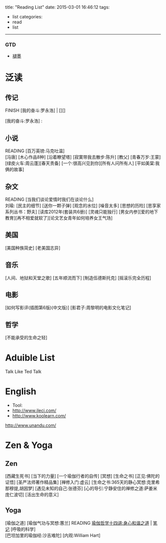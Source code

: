 title: "Reading List"
date: 2015-03-01 16:46:12
tags:
- list
categories:
- read
- list

---

### GTD

- [褪墨](http://www.mifengtd.cn/)

# 泛读

## 传记
FINISH [我的奋斗:罗永浩] | [][]

[我的奋斗:罗永浩] :

## 小说
READING [百万英镑:马克吐温]  
[冯唐]
[木心作品8种]
[沿着瞭望塔]
[寂寞带我去散步:陈升]
[教父]
[青春万岁:王蒙]
[绿皮火车:周云蓬][春天责备]
[一个:很高兴见到你][所有人问所有人]
[平如美棠:我俩的故事]

## 杂文
READING [当我们谈论爱情时我们在谈论什么]  
刘瑜: [民主的细节] [送你一颗子弹] [观念的水位]
[噪音太多]
[思想的历险]
[思享家系列丛书：野夫]
[读库2012年(套装共6册)]
[灵魂只能独行]
[男女内参][爱的地下教育][再不相爱就软了][论文艺女青年如何培养女王气场]

## 美国
[美国种族简史]
[老美国志异]

## 音乐
[人间、地狱和天堂之歌]
[五年顺流而下]
[制造伍德斯托克]
[摇滚乐完全历程]

## 电影
[如何写影评(插图第6版)(中文版)]
[影君子:周黎明的电影文化笔记]

## 哲学
[不能承受的生命之轻]


# Aduible List
Talk Like Ted Talk

# English
- Tool:
- http://www.ileci.com/
- http://www.koolearn.com/

http://www.unandu.com/

# Zen & Yoga

## Zen
[西藏生死书]
[当下的力量]
[一个瑜伽行者的自传]
[冥想]
[生命之书]
[正见:佛陀的证悟]
[圣严法师著作精品集]
[禅修入门:虚云]
[生命之书:365天的静心冥想:克里希那穆提,胡因梦]
[遇见未知的自己:张德芬]
[心的导引:宁静安住的禅修之道:萨姜米庞仁波切]
[活出生命的意义]

## Yoga
[瑜伽之道]
[瑜伽气功与冥想:蕙兰]
READING [瑜伽哲学十四讲:身心和谐之道][14-yoga] | [笔记][14-yoga-notes]
[呼吸的科学]  
[巴坦加里的瑜伽经:沙吉难陀]
[内观:William Hart]

[14-yoga]: http://book.douban.com/subject/1962491/
[14-yoga-notes]: http://book.douban.com/subject/1962491/
